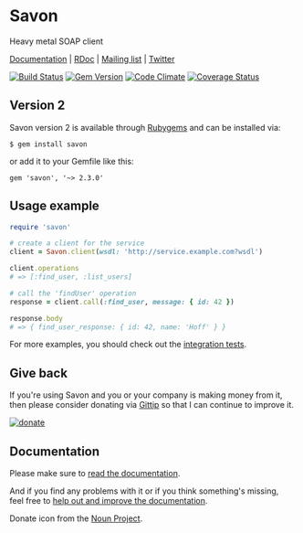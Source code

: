 # Savon

Heavy metal SOAP client

[Documentation](http://savonrb.com) | [RDoc](http://rubydoc.info/gems/savon) |
[Mailing list](https://groups.google.com/forum/#!forum/savonrb) | [Twitter](http://twitter.com/savonrb)

[![Build Status](https://secure.travis-ci.org/savonrb/savon.png?branch=version2)](http://travis-ci.org/savonrb/savon)
[![Gem Version](https://badge.fury.io/rb/savon.png)](http://badge.fury.io/rb/savon)
[![Code Climate](https://codeclimate.com/github/savonrb/savon.png)](https://codeclimate.com/github/savonrb/savon)
[![Coverage Status](https://coveralls.io/repos/savonrb/savon/badge.png?branch=version2)](https://coveralls.io/r/savonrb/savon)


## Version 2

Savon version 2 is available through [Rubygems](http://rubygems.org/gems/savon) and can be installed via:

```
$ gem install savon
```

or add it to your Gemfile like this:

```
gem 'savon', '~> 2.3.0'
```


## Usage example

``` ruby
require 'savon'

# create a client for the service
client = Savon.client(wsdl: 'http://service.example.com?wsdl')

client.operations
# => [:find_user, :list_users]

# call the 'findUser' operation
response = client.call(:find_user, message: { id: 42 })

response.body
# => { find_user_response: { id: 42, name: 'Hoff' } }
```

For more examples, you should check out the
[integration tests](https://github.com/savonrb/savon/tree/version2/spec/integration).


## Give back

If you're using Savon and you or your company is making money from it, then please consider
donating via [Gittip](https://www.gittip.com/rubiii/) so that I can continue to improve it.

[![donate](donate.png)](https://www.gittip.com/rubiii/)


## Documentation

Please make sure to [read the documentation](http://savonrb.com/version2/).

And if you find any problems with it or if you think something's missing,  
feel free to [help out and improve the documentation](https://github.com/savonrb/savonrb.com).

Donate icon from the [Noun Project](http://thenounproject.com/noun/donate/#icon-No285).
